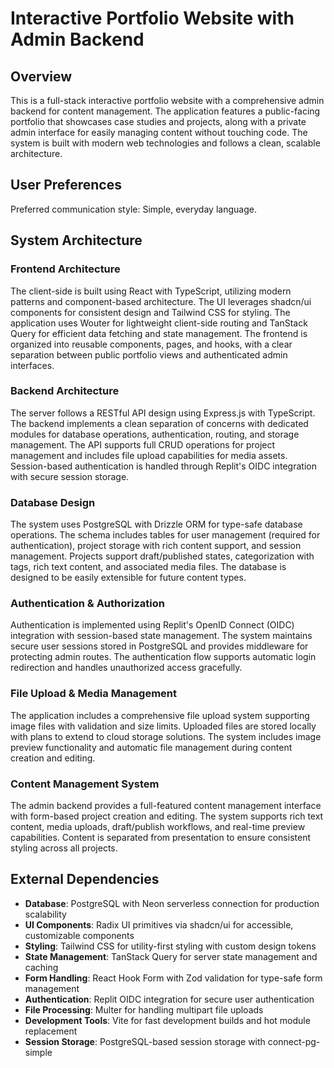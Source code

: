 # Interactive Portfolio Website with Admin Backend

## Overview

This is a full-stack interactive portfolio website with a comprehensive admin backend for content management. The application features a public-facing portfolio that showcases case studies and projects, along with a private admin interface for easily managing content without touching code. The system is built with modern web technologies and follows a clean, scalable architecture.

## User Preferences

Preferred communication style: Simple, everyday language.

## System Architecture

### Frontend Architecture
The client-side is built using React with TypeScript, utilizing modern patterns and component-based architecture. The UI leverages shadcn/ui components for consistent design and Tailwind CSS for styling. The application uses Wouter for lightweight client-side routing and TanStack Query for efficient data fetching and state management. The frontend is organized into reusable components, pages, and hooks, with a clear separation between public portfolio views and authenticated admin interfaces.

### Backend Architecture
The server follows a RESTful API design using Express.js with TypeScript. The backend implements a clean separation of concerns with dedicated modules for database operations, authentication, routing, and storage management. The API supports full CRUD operations for project management and includes file upload capabilities for media assets. Session-based authentication is handled through Replit's OIDC integration with secure session storage.

### Database Design
The system uses PostgreSQL with Drizzle ORM for type-safe database operations. The schema includes tables for user management (required for authentication), project storage with rich content support, and session management. Projects support draft/published states, categorization with tags, rich text content, and associated media files. The database is designed to be easily extensible for future content types.

### Authentication & Authorization
Authentication is implemented using Replit's OpenID Connect (OIDC) integration with session-based state management. The system maintains secure user sessions stored in PostgreSQL and provides middleware for protecting admin routes. The authentication flow supports automatic login redirection and handles unauthorized access gracefully.

### File Upload & Media Management
The application includes a comprehensive file upload system supporting image files with validation and size limits. Uploaded files are stored locally with plans to extend to cloud storage solutions. The system includes image preview functionality and automatic file management during content creation and editing.

### Content Management System
The admin backend provides a full-featured content management interface with form-based project creation and editing. The system supports rich text content, media uploads, draft/publish workflows, and real-time preview capabilities. Content is separated from presentation to ensure consistent styling across all projects.

## External Dependencies

- **Database**: PostgreSQL with Neon serverless connection for production scalability
- **UI Components**: Radix UI primitives via shadcn/ui for accessible, customizable components
- **Styling**: Tailwind CSS for utility-first styling with custom design tokens
- **State Management**: TanStack Query for server state management and caching
- **Form Handling**: React Hook Form with Zod validation for type-safe form management
- **Authentication**: Replit OIDC integration for secure user authentication
- **File Processing**: Multer for handling multipart file uploads
- **Development Tools**: Vite for fast development builds and hot module replacement
- **Session Storage**: PostgreSQL-based session storage with connect-pg-simple